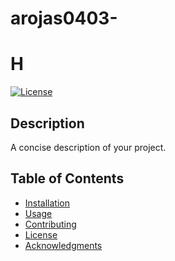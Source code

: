 # arojas0403-

# H

[![License](https://img.shields.io/badge/license-MIT-blue.svg)](LICENSE)

## Description
A concise description of your project.

## Table of Contents
- [Installation](#installation)
- [Usage](#usage)
- [Contributing](#contributing)
- [License](#license)
- [Acknowledgments](#acknowledgments)


</body>
</html>

